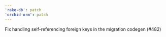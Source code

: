 ```yaml
---
'rake-db': patch
'orchid-orm': patch
---
```


Fix handling self-referencing foreign keys in the migration codegen (#482)

